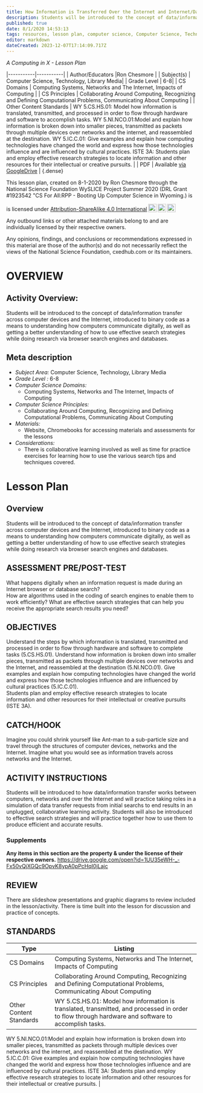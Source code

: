 ```yaml
---
title: How Information is Transferred Over the Internet and Internet/Database Search Strategies
description: Students will be introduced to the concept of data/information transfer across computer devices and the Internet, introduced to binary code as a means to understanding how computers communicate digitally, as well as getting a better understanding of how to use effective search strategies while doing research via browser search engines and databases.
published: true
date: 8/1/2020 14:53:13
tags: resources, lesson plan, computer science, Computer Science, Technology, Library Media 
editor: markdown
dateCreated: 2023-12-07T17:14:09.717Z
---
```

*A Computing in X - Lesson Plan*

|-----------|-----------|
| Author/Educators |Ron Chesmore |
| Subject(s) | Computer Science, Technology, Library Media|
| Grade Level | 6-8|
| CS Domains | Computing Systems, Networks and The Internet, Impacts of Computing |
| CS Principles | Collaborating Around Computing, Recognizing and Defining Computational Problems, Communicating About Computing |
| Other Content Standards | WY 5.CS.HS.01: Model how information is translated, transmitted, and processed in order to flow through hardware and software to accomplish tasks.
WY 5.NI.NCO.01:Model and explain how information is broken down into smaller pieces, transmitted as packets through multiple devices over networks and the internet, and reassembled at the destination.
WY 5.IC.C.01: Give examples and explain how computing technologies have changed the world and express how those technologies influence and are influenced by cultural practices.
ISTE 3A:  Students plan and employ effective research strategies to locate information and other resources for their intellectual or creative pursuits. | 
| PDF | Available [via GoogleDrive](https://drive.google.com/open?id=1SIFsxrelbRKdoyWWYwyTeolwuc8aKNSR) |
{.dense}






This lesson plan, created on 8-1-2020 by Ron Chesmore through the National Science Foundation WySLICE Project Summer 2020 (DRL Grant #1923542 "CS For All:RPP - Booting Up Computer Science in Wyoming.) is  <p xmlns:cc="http://creativecommons.org/ns#" >  is licensed under <a href="http://creativecommons.org/licenses/by-sa/4.0/?ref=chooser-v1" target="_blank" rel="license noopener noreferrer" style="display:inline-block;">Attribution-ShareAlike 4.0 International<img style="height:22px!important;margin-left:3px;vertical-align:text-bottom;" src="https://mirrors.creativecommons.org/presskit/icons/cc.svg?ref=chooser-v1"><img style="height:22px!important;margin-left:3px;vertical-align:text-bottom;" src="https://mirrors.creativecommons.org/presskit/icons/by.svg?ref=chooser-v1"><img style="height:22px!important;margin-left:3px;vertical-align:text-bottom;" src="https://mirrors.creativecommons.org/presskit/icons/sa.svg?ref=chooser-v1"></a></p>


Any outbound links or other attached materials belong to and are individually licensed by their respective owners. 


Any opinions, findings, and conclusions or recommendations expressed in this material are those of the author(s) and do not necessarily reflect the views of the National Science Foundation, cxedhub.com or its maintainers.


# OVERVIEW
## Activity Overview:  
Students will be introduced to the concept of data/information transfer across computer devices and the Internet, introduced to binary code as a means to understanding how computers communicate digitally, as well as getting a better understanding of how to use effective search strategies while doing research via browser search engines and databases.
## Meta description
+ *Subject Area:* Computer Science, Technology, Library Media 
+ *Grade Level :* 6-8 
+ *Computer Science Domains:*
   + Computing Systems, Networks and The Internet, Impacts of Computing
+ *Computer Science Principles:*
   + Collaborating Around Computing, Recognizing and Defining Computational Problems, Communicating About Computing
+ *Materials:* 
   + Website, Chromebooks for accessing materials and assessments for the lessons
+ *Considerations:*
   + There is collaborative learning involved as well as time for practice exercises for learning how to use the various search tips and techniques covered.


# Lesson Plan
## Overview
Students will be introduced to the concept of data/information transfer across computer devices and the Internet, introduced to binary code as a means to understanding how computers communicate digitally, as well as getting a better understanding of how to use effective search strategies while doing research via browser search engines and databases.
## ASSESSMENT PRE/POST-TEST
What happens digitally when an information request is made during an Internet browser or database search?  
How are algorithms used in the coding of search engines to enable them to work efficiently? 
What are effective search strategies that can help you receive the appropriate search results you need?
## OBJECTIVES
Understand the steps by which information is translated, transmitted and processed in order to flow through hardware and software to complete tasks (5.CS.HS.01). 
Understand how information is broken down into smaller pieces, transmitted as packets through multiple devices over networks and the Internet, and reassembled at the destination (5.NI.NCO.01). 
Give examples and explain how computing technologies have changed the world and express how those technologies influence and are influenced by cultural practices (5.IC.C.01).  
Students plan and employ effective research strategies to locate information and other resources for their intellectual or creative pursuits (ISTE 3A).


## CATCH/HOOK
Imagine you could shrink yourself like Ant-man to a sub-particle size and travel through the structures of computer devices, networks and the Internet. Imagine what you would see as information travels across networks and the Internet.


## ACTIVITY INSTRUCTIONS
Students will be introduced to how data/information transfer works between computers, networks and over the Internet and will practice taking roles in a simulation of data transfer requests from initial searchs to end results in an unplugged, collaborative learning activity. Students will also be introduced to effective search strategies and will practice together how to use them to produce efficient and accurate results.


### Supplements
**Any items in this section are the property & under the license of their respective owners.**
https://drive.google.com/open?id=1UU35eWH-_-Fx50vQjXGQc9OpvK8ypA0pPcHqI0jLajc




## REVIEW
There are slideshow presentations and graphic diagrams to review included in the lesson/activity. There is time built into the lesson for discussion and practice of concepts.
## STANDARDS        
| Type | Listing | 
|-----------|-----------|
| CS Domains  | Computing Systems, Networks and The Internet, Impacts of Computing|
| CS Principles   | Collaborating Around Computing, Recognizing and Defining Computational Problems, Communicating About Computing|
| Other Content Standards | WY 5.CS.HS.01: Model how information is translated, transmitted, and processed in order to flow through hardware and software to accomplish tasks.
WY 5.NI.NCO.01:Model and explain how information is broken down into smaller pieces, transmitted as packets through multiple devices over networks and the internet, and reassembled at the destination.
WY 5.IC.C.01: Give examples and explain how computing technologies have changed the world and express how those technologies influence and are influenced by cultural practices.
ISTE 3A:  Students plan and employ effective research strategies to locate information and other resources for their intellectual or creative pursuits.  |